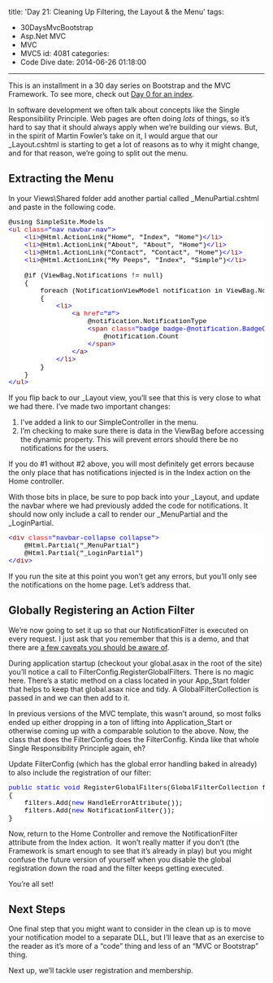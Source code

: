 title: 'Day 21: Cleaning Up Filtering, the Layout & the Menu'
tags:
  - 30DaysMvcBootstrap
  - Asp.Net MVC
  - MVC
  - MVC5
id: 4081
categories:
  - Code Dive
date: 2014-06-26 01:18:00
---

This is an installment in a 30 day series on Bootstrap and the MVC Framework. To see more, check out [Day 0 for an index](http://jameschambers.com/2014/06/day-0-boothstrapping-mvc-for-the-next-30-days/).

In software development we often talk about concepts like the Single Responsibility Principle. Web pages are often doing _lots_ of things, so it’s hard to say that it should always apply when we’re building our views. But, in the spirit of Martin Fowler’s take on it, I would argue that our _Layout.cshtml is starting to get a lot of reasons as to why it might change, and for that reason, we’re going to split out the menu.

## Extracting the Menu

In your Views\Shared folder add another partial called _MenuPartial.cshtml and paste in the following code.
<pre class="csharpcode">@using SimpleSite.Models
<span class="kwrd">&lt;</span><span class="html">ul</span> <span class="attr">class</span><span class="kwrd">="nav navbar-nav"</span><span class="kwrd">&gt;</span>
    <span class="kwrd">&lt;</span><span class="html">li</span><span class="kwrd">&gt;</span>@Html.ActionLink("Home", "Index", "Home")<span class="kwrd">&lt;/</span><span class="html">li</span><span class="kwrd">&gt;</span>
    <span class="kwrd">&lt;</span><span class="html">li</span><span class="kwrd">&gt;</span>@Html.ActionLink("About", "About", "Home")<span class="kwrd">&lt;/</span><span class="html">li</span><span class="kwrd">&gt;</span>
    <span class="kwrd">&lt;</span><span class="html">li</span><span class="kwrd">&gt;</span>@Html.ActionLink("Contact", "Contact", "Home")<span class="kwrd">&lt;/</span><span class="html">li</span><span class="kwrd">&gt;</span>
    <span class="kwrd">&lt;</span><span class="html">li</span><span class="kwrd">&gt;</span>@Html.ActionLink("My Peeps", "Index", "Simple")<span class="kwrd">&lt;/</span><span class="html">li</span><span class="kwrd">&gt;</span>

    @if (ViewBag.Notifications != null)
    {
        foreach (NotificationViewModel notification in ViewBag.Notifications)
        {
            <span class="kwrd">&lt;</span><span class="html">li</span><span class="kwrd">&gt;</span>
                <span class="kwrd">&lt;</span><span class="html">a</span> <span class="attr">href</span><span class="kwrd">="#"</span><span class="kwrd">&gt;</span>
                    @notification.NotificationType
                    <span class="kwrd">&lt;</span><span class="html">span</span> <span class="attr">class</span><span class="kwrd">="badge badge-@notification.BadgeClass"</span><span class="kwrd">&gt;</span>
                        @notification.Count
                    <span class="kwrd">&lt;/</span><span class="html">span</span><span class="kwrd">&gt;</span>
                <span class="kwrd">&lt;/</span><span class="html">a</span><span class="kwrd">&gt;</span>
            <span class="kwrd">&lt;/</span><span class="html">li</span><span class="kwrd">&gt;</span>
        }
    }
<span class="kwrd">&lt;/</span><span class="html">ul</span><span class="kwrd">&gt;</span></pre>
<style type="text/css">.csharpcode, .csharpcode pre
{
	font-size: small;
	color: black;
	font-family: consolas, "Courier New", courier, monospace;
	background-color: #ffffff;
	/*white-space: pre;*/
}
.csharpcode pre { margin: 0em; }
.csharpcode .rem { color: #008000; }
.csharpcode .kwrd { color: #0000ff; }
.csharpcode .str { color: #006080; }
.csharpcode .op { color: #0000c0; }
.csharpcode .preproc { color: #cc6633; }
.csharpcode .asp { background-color: #ffff00; }
.csharpcode .html { color: #800000; }
.csharpcode .attr { color: #ff0000; }
.csharpcode .alt 
{
	background-color: #f4f4f4;
	width: 100%;
	margin: 0em;
}
.csharpcode .lnum { color: #606060; }
</style>

If you flip back to our _Layout view, you’ll see that this is very close to what we had there. I’ve made two important changes:

1.  I’ve added a link to our SimpleController in the menu.
2.  I’m checking to make sure there is data in the ViewBag before accessing the dynamic property. This will prevent errors should there be no notifications for the users.

If you do #1 without #2 above, you will most definitely get errors because the only place that has notifications injected is in the Index action on the Home controller.

With those bits in place, be sure to pop back into your _Layout, and update the navbar where we had previously added the code for notifications. It should now only include a call to render our _MenuPartial and the _LoginPartial.
<pre class="csharpcode"><span class="kwrd">&lt;</span><span class="html">div</span> <span class="attr">class</span><span class="kwrd">="navbar-collapse collapse"</span><span class="kwrd">&gt;</span>
    @Html.Partial("_MenuPartial")
    @Html.Partial("_LoginPartial")
<span class="kwrd">&lt;/</span><span class="html">div</span><span class="kwrd">&gt;</span></pre>

If you run the site at this point you won’t get any errors, but you’ll only see the notifications on the home page. Let’s address that.

## Globally Registering an Action Filter

We’re now going to set it up so that our NotificationFilter is executed on every request. I just ask that you remember that this is a demo, and that there are [a few caveats you should be aware of](http://jameschambers.com/2014/06/day-20-an-actionfilter-to-inject-notifications/).

During application startup (checkout your global.asax in the root of the site) you’ll notice a call to FilterConfig.RegisterGlobalFilters. There is no magic here. There’s a static method on a class located in your App_Start folder that helps to keep that global.asax nice and tidy. A GlobalFilterCollection is passed in and we can then add to it. 

In previous versions of the MVC template, this wasn’t around, so most folks ended up either dropping in a ton of lifting into Application_Start or otherwise coming up with a comparable solution to the above. Now, the class that does the FilterConfig does the FilterConfig. Kinda like that whole Single Responsibility Principle again, eh?

Update FilterConfig (which has the global error handling baked in already) to also include the registration of our filter:
<pre class="csharpcode"><span class="kwrd">public</span> <span class="kwrd">static</span> <span class="kwrd">void</span> RegisterGlobalFilters(GlobalFilterCollection filters)
{
    filters.Add(<span class="kwrd">new</span> HandleErrorAttribute());
    filters.Add(<span class="kwrd">new</span> NotificationFilter());
}</pre>

<style type="text/css">.csharpcode, .csharpcode pre
{
	font-size: small;
	color: black;
	font-family: consolas, "Courier New", courier, monospace;
	background-color: #ffffff;
	/*white-space: pre;*/
}
.csharpcode pre { margin: 0em; }
.csharpcode .rem { color: #008000; }
.csharpcode .kwrd { color: #0000ff; }
.csharpcode .str { color: #006080; }
.csharpcode .op { color: #0000c0; }
.csharpcode .preproc { color: #cc6633; }
.csharpcode .asp { background-color: #ffff00; }
.csharpcode .html { color: #800000; }
.csharpcode .attr { color: #ff0000; }
.csharpcode .alt 
{
	background-color: #f4f4f4;
	width: 100%;
	margin: 0em;
}
.csharpcode .lnum { color: #606060; }
</style>
Now, return to the Home Controller and remove the NotificationFilter attribute from the Index action.&nbsp; It won’t really matter if you don’t (the Framework is smart enough to see that it’s already in play) but you might confuse the future version of yourself when you disable the global registration down the road and the filter keeps getting executed.

You’re all set!

## Next Steps

One final step that you might want to consider in the clean up is to move your notification model to a separate DLL, but I’ll leave that as an exercise to the reader as it’s more of a “code” thing and less of an “MVC or Bootstrap” thing.

Next up, we’ll tackle user registration and membership.